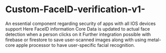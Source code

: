 # Custom-FaceID-verification-v1-
An essential component regarding security of apps with all IOS devices support
Here FaceID information Core Data is updated to actual face detection when a person clicks on it 
Further integration possible with firebase or firestore to save user-scanned images along with using metal-core apple processor to have user-specific
facial recognition.
